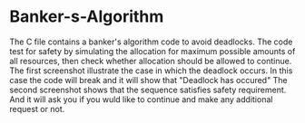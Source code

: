# Banker-s-Algorithm

The C file contains a banker's algorithm code to avoid deadlocks.
The code test for safety by simulating the allocation for maximum possible amounts of all resources, then check whether allocation should be allowed to continue.
The first screenshot illustrate the case in which the deadlock occurs. In this case the code will break and it will show that "Deadlock has occured"
The second screenshot shows that the sequence satisfies safety requirement. And it will ask you if you wuld like to continue and make any additional request or not.
